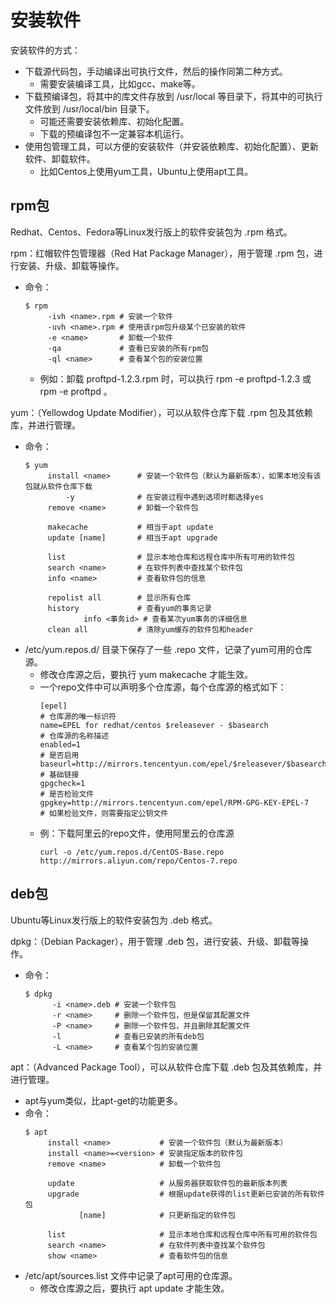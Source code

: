 # 安装软件

安装软件的方式：
- 下载源代码包，手动编译出可执行文件，然后的操作同第二种方式。
  - 需要安装编译工具，比如gcc、make等。
- 下载预编译包，将其中的库文件存放到 /usr/local 等目录下，将其中的可执行文件放到 /usr/local/bin 目录下。
  - 可能还需要安装依赖库、初始化配置。
  - 下载的预编译包不一定兼容本机运行。
- 使用包管理工具，可以方便的安装软件（并安装依赖库、初始化配置）、更新软件、卸载软件。
  - 比如Centos上使用yum工具，Ubuntu上使用apt工具。

## rpm包

Redhat、Centos、Fedora等Linux发行版上的软件安装包为 .rpm 格式。

rpm：红帽软件包管理器（Red Hat Package Manager），用于管理 .rpm 包，进行安装、升级、卸载等操作。
- 命令：
    ```shell
    $ rpm
         -ivh <name>.rpm # 安装一个软件
         -uvh <name>.rpm # 使用该rpm包升级某个已安装的软件
         -e <name>       # 卸载一个软件
         -qa             # 查看已安装的所有rpm包
         -ql <name>      # 查看某个包的安装位置
    ```
    - 例如：卸载 proftpd-1.2.3.rpm 时，可以执行 rpm -e proftpd-1.2.3 或 rpm -e proftpd 。

yum：（Yellowdog Update Modifier），可以从软件仓库下载 .rpm 包及其依赖库，并进行管理。
- 命令：
    ```shell
    $ yum
         install <name>      # 安装一个软件包（默认为最新版本），如果本地没有该包就从软件仓库下载
             -y              # 在安装过程中遇到选项时都选择yes
         remove <name>       # 卸载一个软件包

         makecache           # 相当于apt update
         update [name]       # 相当于apt upgrade

         list                # 显示本地仓库和远程仓库中所有可用的软件包
         search <name>       # 在软件列表中查找某个软件包
         info <name>         # 查看软件包的信息

         repolist all        # 显示所有仓库
         history             # 查看yum的事务记录
                 info <事务id> # 查看某次yum事务的详细信息
         clean all           # 清除yum缓存的软件包和header
    ```
- /etc/yum.repos.d/ 目录下保存了一些 .repo 文件，记录了yum可用的仓库源。
  - 修改仓库源之后，要执行 yum makecache 才能生效。
  - 一个repo文件中可以声明多个仓库源，每个仓库源的格式如下：
    ```
    [epel]                                                            # 仓库源的唯一标识符
    name=EPEL for redhat/centos $releasever - $basearch               # 仓库源的名称描述
    enabled=1                                                         # 是否启用
    baseurl=http://mirrors.tencentyun.com/epel/$releasever/$basearch/ # 基础链接
    gpgcheck=1                                                        # 是否检验文件
    gpgkey=http://mirrors.tencentyun.com/epel/RPM-GPG-KEY-EPEL-7      # 如果检验文件，则需要指定公钥文件
    ```
  - 例：下载阿里云的repo文件，使用阿里云的仓库源
    ```
    curl -o /etc/yum.repos.d/CentOS-Base.repo http://mirrors.aliyun.com/repo/Centos-7.repo
    ```

## deb包

Ubuntu等Linux发行版上的软件安装包为 .deb 格式。

dpkg：（Debian Packager），用于管理 .deb 包，进行安装、升级、卸载等操作。
- 命令：
    ```shell
    $ dpkg
          -i <name>.deb # 安装一个软件包
          -r <name>     # 删除一个软件包，但是保留其配置文件
          -P <name>     # 删除一个软件包，并且删除其配置文件
          -l            # 查看已安装的所有deb包
          -L <name>     # 查看某个包的安装位置
    ```

apt：（Advanced Package Tool），可以从软件仓库下载 .deb 包及其依赖库，并进行管理。
- apt与yum类似，比apt-get的功能更多。
- 命令：
    ```shell
    $ apt
         install <name>           # 安装一个软件包（默认为最新版本）
         install <name>=<version> # 安装指定版本的软件包
         remove <name>            # 卸载一个软件包

         update                   # 从服务器获取软件包的最新版本列表
         upgrade                  # 根据update获得的list更新已安装的所有软件包
                [name]            # 只更新指定的软件包

         list                     # 显示本地仓库和远程仓库中所有可用的软件包
         search <name>            # 在软件列表中查找某个软件包
         show <name>              # 查看软件包的信息
    ```
- /etc/apt/sources.list 文件中记录了apt可用的仓库源。
  - 修改仓库源之后，要执行 apt update 才能生效。
